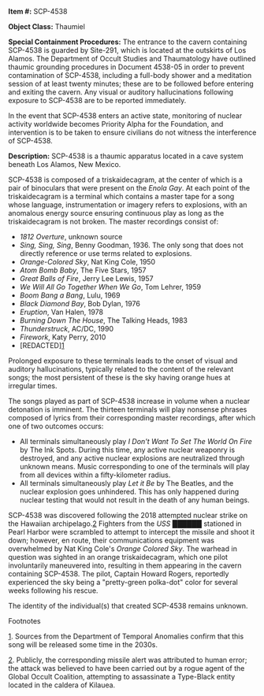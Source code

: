 **Item #:** SCP-4538

**Object Class:** Thaumiel

**Special Containment Procedures:** The entrance to the cavern containing SCP-4538 is guarded by Site-291, which is located at the outskirts of Los Alamos. The Department of Occult Studies and Thaumatology have outlined thaumic grounding procedures in Document 4538-05 in order to prevent contamination of SCP-4538, including a full-body shower and a meditation session of at least twenty minutes; these are to be followed before entering and exiting the cavern. Any visual or auditory hallucinations following exposure to SCP-4538 are to be reported immediately.

In the event that SCP-4538 enters an active state, monitoring of nuclear activity worldwide becomes Priority Alpha for the Foundation, and intervention is to be taken to ensure civilians do not witness the interference of SCP-4538.

**Description:** SCP-4538 is a thaumic apparatus located in a cave system beneath Los Alamos, New Mexico.

SCP-4538 is composed of a triskaidecagram, at the center of which is a pair of binoculars that were present on the _Enola Gay_. At each point of the triskaidecagram is a terminal which contains a master tape for a song whose language, instrumentation or imagery refers to explosions, with an anomalous energy source ensuring continuous play as long as the triskaidecagram is not broken. The master recordings consist of:

*   _1812 Overture_, unknown source
*   _Sing, Sing, Sing_, Benny Goodman, 1936. The only song that does not directly reference or use terms related to explosions.
*   _Orange-Colored Sky_, Nat King Cole, 1950
*   _Atom Bomb Baby_, The Five Stars, 1957
*   _Great Balls of Fire_, Jerry Lee Lewis, 1957
*   _We Will All Go Together When We Go_, Tom Lehrer, 1959
*   _Boom Bang a Bang_, Lulu, 1969
*   _Black Diamond Bay_, Bob Dylan, 1976
*   _Eruption_, Van Halen, 1978
*   _Burning Down The House_, The Talking Heads, 1983
*   _Thunderstruck_, AC/DC, 1990
*   _Firework_, Katy Perry, 2010
*   \[REDACTED\][1](javascript:;)

Prolonged exposure to these terminals leads to the onset of visual and auditory hallucinations, typically related to the content of the relevant songs; the most persistent of these is the sky having orange hues at irregular times.

The songs played as part of SCP-4538 increase in volume when a nuclear detonation is imminent. The thirteen terminals will play nonsense phrases composed of lyrics from their corresponding master recordings, after which one of two outcomes occurs:

*   All terminals simultaneously play _I Don't Want To Set The World On Fire_ by The Ink Spots. During this time, any active nuclear weaponry is destroyed, and any active nuclear explosions are neutralized through unknown means. Music corresponding to one of the terminals will play from all devices within a fifty-kilometer radius.
*   All terminals simultaneously play _Let it Be_ by The Beatles, and the nuclear explosion goes unhindered. This has only happened during nuclear testing that would not result in the death of any human beings.

SCP-4538 was discovered following the 2018 attempted nuclear strike on the Hawaiian archipelago.[2](javascript:;) Fighters from the _USS ██████_ stationed in Pearl Harbor were scrambled to attempt to intercept the missile and shoot it down; however, en route, their communications equipment was overwhelmed by Nat King Cole's _Orange Colored Sky_. The warhead in question was sighted in an orange triskaidecagram, which one pilot involuntarily maneuvered into, resulting in them appearing in the cavern containing SCP-4538. The pilot, Captain Howard Rogers, reportedly experienced the sky being a "pretty-green polka-dot" color for several weeks following his rescue.

The identity of the individual(s) that created SCP-4538 remains unknown.

Footnotes

[1](javascript:;). Sources from the Department of Temporal Anomalies confirm that this song will be released some time in the 2030s.

[2](javascript:;). Publicly, the corresponding missile alert was attributed to human error; the attack was believed to have been carried out by a rogue agent of the Global Occult Coalition, attempting to assassinate a Type-Black entity located in the caldera of Kilauea.
